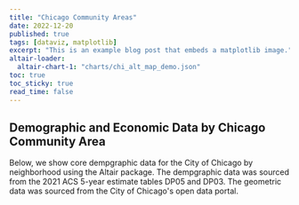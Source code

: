 ```yaml
---
title: "Chicago Community Areas"
date: 2022-12-20
published: true
tags: [dataviz, matplotlib]
excerpt: "This is an example blog post that embeds a matplotlib image."
altair-loader:
  altair-chart-1: "charts/chi_alt_map_demo.json"
toc: true
toc_sticky: true
read_time: false
---
```


## Demographic and Economic Data by Chicago Community Area

Below, we show core dempgraphic data for the City of Chicago by neighborhood using the Altair package. The dempgraphic data was sourced from the 2021 ACS 5-year estimate tables DP05 and DP03. The geometric data was sourced from the City of Chicago's open data portal.

<div id="altair-chart-1"></div>
